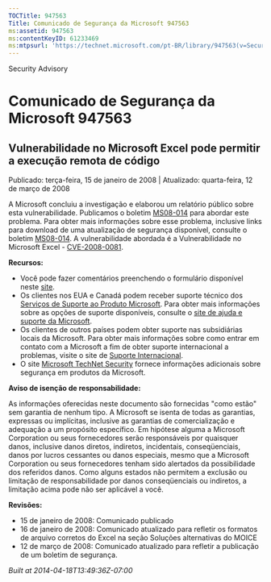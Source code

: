 ```yaml
---
TOCTitle: 947563
Title: Comunicado de Segurança da Microsoft 947563
ms:assetid: 947563
ms:contentKeyID: 61233469
ms:mtpsurl: 'https://technet.microsoft.com/pt-BR/library/947563(v=Security.10)'
---
```


Security Advisory

Comunicado de Segurança da Microsoft 947563
===========================================

Vulnerabilidade no Microsoft Excel pode permitir a execução remota de código
----------------------------------------------------------------------------

Publicado: terça-feira, 15 de janeiro de 2008 | Atualizado: quarta-feira, 12 de março de 2008

A Microsoft concluiu a investigação e elaborou um relatório público sobre esta vulnerabilidade. Publicamos o boletim [MS08-014](http://technet.microsoft.com/security/bulletin/ms08-014) para abordar este problema. Para obter mais informações sobre esse problema, inclusive links para download de uma atualização de segurança disponível, consulte o boletim [MS08-014](http://technet.microsoft.com/security/bulletin/ms08-014). A vulnerabilidade abordada é a Vulnerabilidade no Microsoft Excel - [CVE-2008-0081](http://www.cve.mitre.org/cgi-bin/cvename.cgi?name=cve-2008-0081).

**Recursos:**

-   Você pode fazer comentários preenchendo o formulário disponível neste [site](https://support.microsoft.com/common/survey.aspx?scid=sw;en;1257&amp;showpage=1&amp;ws=technet&amp;sd=tech).
-   Os clientes nos EUA e Canadá podem receber suporte técnico dos [Serviços de Suporte ao Produto Microsoft](http://go.microsoft.com/fwlink/?linkid=21131). Para obter mais informações sobre as opções de suporte disponíveis, consulte o [site de ajuda e suporte da Microsoft](http://support.microsoft.com/?ln=pt-br).
-   Os clientes de outros países podem obter suporte nas subsidiárias locais da Microsoft. Para obter mais informações sobre como entrar em contato com a Microsoft a fim de obter suporte internacional a problemas, visite o site de [Suporte Internacional](http://go.microsoft.com/fwlink/?linkid=21155).
-   O site [Microsoft TechNet Security](http://go.microsoft.com/fwlink/?linkid=21132) fornece informações adicionais sobre segurança em produtos da Microsoft.

**Aviso de isenção de responsabilidade:**

As informações oferecidas neste documento são fornecidas "como estão" sem garantia de nenhum tipo. A Microsoft se isenta de todas as garantias, expressas ou implícitas, inclusive as garantias de comercialização e adequação a um propósito específico. Em hipótese alguma a Microsoft Corporation ou seus fornecedores serão responsáveis por quaisquer danos, inclusive danos diretos, indiretos, incidentais, conseqüenciais, danos por lucros cessantes ou danos especiais, mesmo que a Microsoft Corporation ou seus fornecedores tenham sido alertados da possibilidade dos referidos danos. Como alguns estados não permitem a exclusão ou limitação de responsabilidade por danos conseqüenciais ou indiretos, a limitação acima pode não ser aplicável a você.

**Revisões:**

-   15 de janeiro de 2008: Comunicado publicado
-   16 de janeiro de 2008: Comunicado atualizado para refletir os formatos de arquivo corretos do Excel na seção Soluções alternativas do MOICE
-   12 de março de 2008: Comunicado atualizado para refletir a publicação de um boletim de segurança.

*Built at 2014-04-18T13:49:36Z-07:00*
